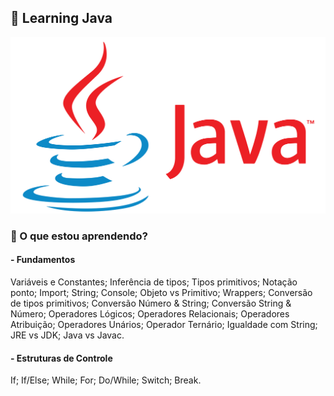 ## :rocket: Learning Java

<img src="github/Java-logo.png" alt="Podcastr logo">

### :thinking: O que estou aprendendo?

#### - Fundamentos

Variáveis e Constantes;
Inferência de tipos;
Tipos primitivos;
Notação ponto;
Import;
String;
Console;
Objeto vs Primitivo;
Wrappers;
Conversão de tipos primitivos;
Conversão Número & String;
Conversão String & Número;
Operadores Lógicos;
Operadores Relacionais;
Operadores Atribuição;
Operadores Unários;
Operador Ternário;
Igualdade com String;
JRE vs JDK;
Java vs Javac.

#### - Estruturas de Controle

If;
If/Else;
While;
For;
Do/While;
Switch;
Break.
